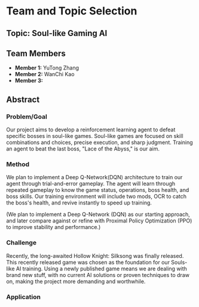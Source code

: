 # Team and Topic Selection

## Topic: Soul-like Gaming AI

## Team Members
- **Member 1:** YuTong Zhang
- **Member 2:** WanChi Kao
- **Member 3:**

## Abstract
### **Problem/Goal**
Our project aims to develop a reinforcement learning agent to defeat specific bosses in soul-like games. Soul-like games are focused on skill combinations and choices, precise execution, and sharp judgment. Training an agent to beat the last boss, "Lace of the Abyss," is our aim.
### **Method**
We plan to implement a Deep Q-Network(DQN) architecture to train our agent through trial-and-error gameplay. The agent will learn through repeated gameplay to know the game status, operations, boss health, and boss skills. Our training environment will include two mods, OCR to catch the boss's health, and revive instantly to speed up training.

(We plan to implement a Deep Q-Network (DQN) as our starting approach, and later compare against or refine with Proximal Policy Optimization (PPO) to improve stability and performance.)

### **Challenge**
Recently, the long-awaited Hollow Knight: Silksong was finally released. This recently released game was chosen as the foundation for our Souls-like AI training. Using a newly published game means we are dealing with brand new stuff, with no current AI solutions or proven techniques to draw on, making the project more demanding and worthwhile. 
### **Application**
